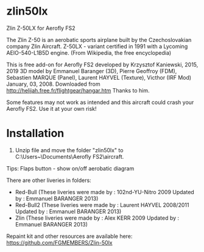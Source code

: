 # zlin50lx
Zlin Z-50LX for Aerofly FS2

The Zlin Z-50 is an aerobatic sports airplane built by the Czechoslovakian company Zlin Aircraft. Z-50LX - variant certified in 1991 with a Lycoming AEIO-540-L1B5D engine. (From Wikipedia, the free encyclopedia)

This is free add-on for Aerofly FS2 developed by Krzysztof Kaniewski, 2015, 2019
3D model by Emmanuel Baranger (3D), Pierre Geoffroy (FDM), Sebastien MARQUE (Panel), Laurent HAYVEL (Texture), Victhor (IRF Mod) January, 03, 2008. Downloaded from http://helijah.free.fr/flightgear/hangar.htm
Thanks to him.

 Some features may not work as intended and this aircraft could crash your Aerofly FS2. 
 Use it at your own risk!

# Installation

1. Unzip file and move the folder "zlin50lx" to C:\Users\~\Documents\Aerofly FS2\aircraft.

Tips:
Flaps button - show on/off aerobatic diagram

There are other liveries in folders:

- Red-Bull		(These liveries were made by : 102nd-YU-Nitro 2009 Updated by : Emmanuel BARANGER 2013) 
- Red-Bull2     (These liveries were made by : Laurent HAYVEL 2008/2011 Updated by : Emmanuel BARANGER 2013)
- Zlin			(These liveries were made by : Alex KERR 2009 Updated by : Emmanuel BARANGER 2013)

Repaint kit and other resources are available here: https://github.com/FGMEMBERS/Zlin-50lx